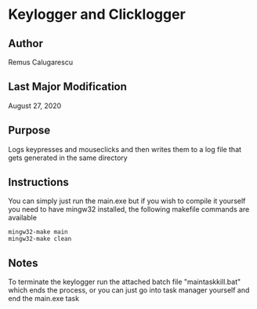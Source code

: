# Keylogger and Clicklogger

## Author
Remus Calugarescu

## Last Major Modification
August 27, 2020

## Purpose
Logs keypresses and mouseclicks and then writes them to a log file that gets generated in the same directory

## Instructions
You can simply just run the main.exe but if you wish to compile it yourself you need to have mingw32 installed, the following makefile commands are available
~~~~
mingw32-make main
mingw32-make clean
~~~~

## Notes
To terminate the keylogger run the attached batch file "maintaskkill.bat" which ends the process, or you can just go into task manager yourself and end the main.exe task
